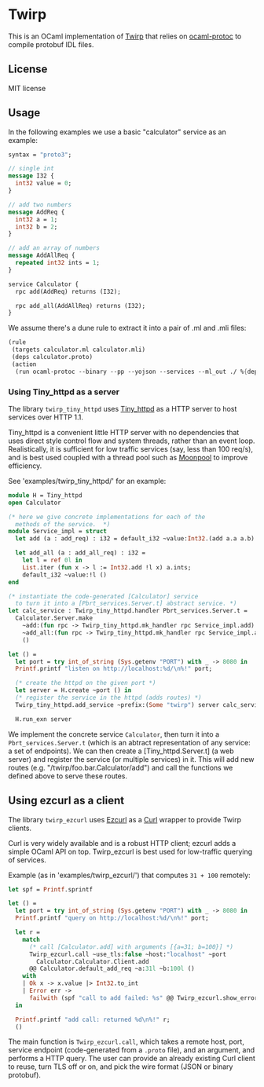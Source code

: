 # Twirp

This is an OCaml implementation of [Twirp](https://twitchtv.github.io/twirp/)
that relies on [ocaml-protoc](https://github.com/mransan/ocaml-protoc/) to
compile protobuf IDL files.

## License

MIT license

## Usage

In the following examples we use a basic "calculator" service
as an example:

```proto
syntax = "proto3";

// single int
message I32 {
  int32 value = 0;
}

// add two numbers
message AddReq {
  int32 a = 1;
  int32 b = 2;
}

// add an array of numbers
message AddAllReq {
  repeated int32 ints = 1;
}

service Calculator {
  rpc add(AddReq) returns (I32);

  rpc add_all(AddAllReq) returns (I32);
}
```

We assume there's a dune rule to extract it into a pair
of .ml and .mli files:

```scheme
(rule
 (targets calculator.ml calculator.mli)
 (deps calculator.proto)
 (action
  (run ocaml-protoc --binary --pp --yojson --services --ml_out ./ %{deps})))
```

### Using Tiny_httpd as a server

The library `twirp_tiny_httpd` uses [Tiny_httpd](https://github.com/c-cube/tiny_httpd)
as a HTTP server to host services over HTTP 1.1.

Tiny_httpd is a convenient little HTTP server with no dependencies
that uses direct style control flow
and system threads, rather than an event loop.
Realistically, it is sufficient
for low traffic services (say, less than 100 req/s), and is best used coupled
with a thread pool such as [Moonpool](https://github.com/c-cube/moonpool/)
to improve efficiency.

See 'examples/twirp_tiny_httpd/' for an example:

```ocaml
module H = Tiny_httpd
open Calculator

(* here we give concrete implementations for each of the
  methods of the service.  *)
module Service_impl = struct
  let add (a : add_req) : i32 = default_i32 ~value:Int32.(add a.a a.b) ()

  let add_all (a : add_all_req) : i32 =
    let l = ref 0l in
    List.iter (fun x -> l := Int32.add !l x) a.ints;
    default_i32 ~value:!l ()
end

(* instantiate the code-generated [Calculator] service
  to turn it into a [Pbrt_services.Server.t] abstract service. *)
let calc_service : Twirp_tiny_httpd.handler Pbrt_services.Server.t =
  Calculator.Server.make
    ~add:(fun rpc -> Twirp_tiny_httpd.mk_handler rpc Service_impl.add)
    ~add_all:(fun rpc -> Twirp_tiny_httpd.mk_handler rpc Service_impl.add_all)
    ()

let () =
  let port = try int_of_string (Sys.getenv "PORT") with _ -> 8080 in
  Printf.printf "listen on http://localhost:%d/\n%!" port;

  (* create the httpd on the given port *)
  let server = H.create ~port () in
  (* register the service in the httpd (adds routes) *)
  Twirp_tiny_httpd.add_service ~prefix:(Some "twirp") server calc_service;

  H.run_exn server
```

We implement the concrete service `Calculator`, then turn it into
a `Pbrt_services.Server.t` (which is an abtract representation of
any service: a set of endpoints). We can then create a [Tiny_httpd.Server.t]
(a web server) and register the service (or multiple services) in it.
This will add new routes (e.g. "/twirp/foo.bar.Calculator/add")
and call the functions we defined above to serve these routes.

## Using ezcurl as a client

The library `twirp_ezcurl` uses [Ezcurl](https://github.com/c-cube/ezcurl)
as a [Curl](https://curl.haxx.se/) wrapper to provide Twirp clients.

Curl is very widely available and is a robust HTTP client; ezcurl adds a
simple OCaml API on top.
Twirp_ezcurl is best used for low-traffic querying of services.

Example (as in 'examples/twirp_ezcurl/') that computes `31 + 100`
remotely:

```ocaml
let spf = Printf.sprintf

let () =
  let port = try int_of_string (Sys.getenv "PORT") with _ -> 8080 in
  Printf.printf "query on http://localhost:%d/\n%!" port;

  let r =
    match
      (* call [Calculator.add] with arguments [{a=31; b=100}] *)
      Twirp_ezcurl.call ~use_tls:false ~host:"localhost" ~port
        Calculator.Calculator.Client.add
      @@ Calculator.default_add_req ~a:31l ~b:100l ()
    with
    | Ok x -> x.value |> Int32.to_int
    | Error err ->
      failwith (spf "call to add failed: %s" @@ Twirp_ezcurl.show_error err)
  in

  Printf.printf "add call: returned %d\n%!" r;
  ()
```

The main function is `Twirp_ezcurl.call`, which takes a remote host, port, service
endpoint (code-generated from a `.proto` file), and an argument, and performs
a HTTP query.
The user can provide an already existing Curl client to reuse, turn TLS off or on,
and pick the wire format (JSON or binary protobuf).


